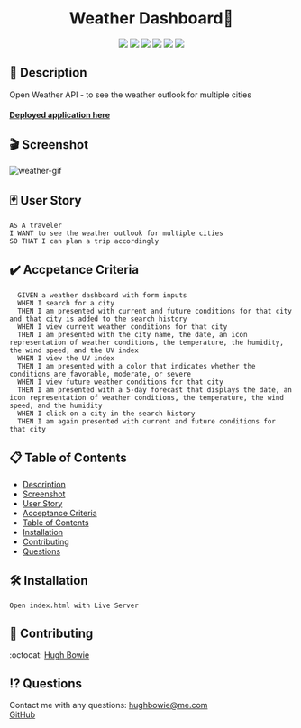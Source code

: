<h1 align="center">Weather Dashboard🚀</h1>

<p align="center">
    <img src="https://img.shields.io/badge/jQuery-blue"  />
    <img src="https://img.shields.io/badge/Javascript-yellow" />
    <img src="https://img.shields.io/badge/Bootstrap-purple" >
    <img src="https://img.shields.io/badge/HTML5-red" />
    <img src="https://img.shields.io/badge/Moment.js-green" />
    <img src="https://img.shields.io/badge/OpenWeather%20API-orange" />
</p>

## 📓 Description

Open Weather API - to see the weather outlook for multiple cities

#### [Deployed application here](https://hugh-bowie.github.io/weather-dashboard)

## 🎬 Screenshot

![weather-gif](./assets/images/weather-dashboard.gif)

## 🃏 User Story

```
AS A traveler
I WANT to see the weather outlook for multiple cities
SO THAT I can plan a trip accordingly
```

## ✔️ Accpetance Criteria

```
  GIVEN a weather dashboard with form inputs
  WHEN I search for a city
  THEN I am presented with current and future conditions for that city and that city is added to the search history
  WHEN I view current weather conditions for that city
  THEN I am presented with the city name, the date, an icon representation of weather conditions, the temperature, the humidity, the wind speed, and the UV index
  WHEN I view the UV index
  THEN I am presented with a color that indicates whether the conditions are favorable, moderate, or severe
  WHEN I view future weather conditions for that city
  THEN I am presented with a 5-day forecast that displays the date, an icon representation of weather conditions, the temperature, the wind speed, and the humidity
  WHEN I click on a city in the search history
  THEN I am again presented with current and future conditions for that city
```

## 📋 Table of Contents

- [Description](#description)
- [Screenshot](#Screenshot)
- [User Story](#user-story)
- [Acceptance Criteria](#acceptance-criteria)
- [Table of Contents](#table-of-contents)
- [Installation](#installation)
- [Contributing](#contributing)
- [Questions](#questions)

## 🛠 Installation

`Open index.html with Live Server`

## 🍻 Contributing

:octocat: [Hugh Bowie](https://github.com/hugh-bowie)

## ⁉️ Questions

Contact me with any questions:
[hughbowie@me.com](mailto:hughbowie@me.com)<br />[GitHub](https://github.com/hugh-bowie)<br />
